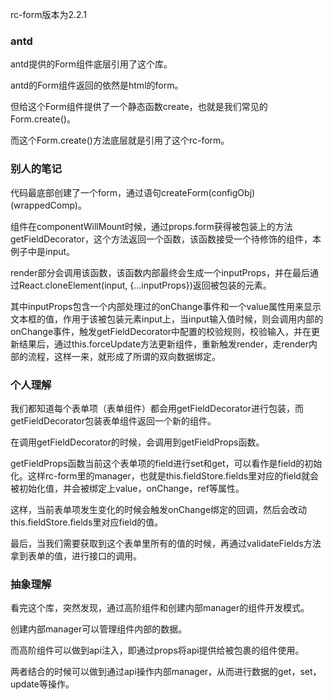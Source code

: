 rc-form版本为2.2.1

### antd

antd提供的Form组件底层引用了这个库。

antd的Form组件返回的依然是html的form。

但给这个Form组件提供了一个静态函数create，也就是我们常见的Form.create()。

而这个Form.create()方法底层就是引用了这个rc-form。

### 别人的笔记

代码最底部创建了一个form，通过语句createForm(configObj)(wrappedComp)。

组件在componentWillMount时候，通过props.form获得被包装上的方法getFieldDecorator，这个方法返回一个函数，该函数接受一个待修饰的组件，本例子中是input。

render部分会调用该函数，该函数内部最终会生成一个inputProps，并在最后通过React.cloneElement(input, {...inputProps})返回被包装的元素。

其中inputProps包含一个内部处理过的onChange事件和一个value属性用来显示文本框的值，作用于该被包装元素input上，当input输入值时候，则会调用内部的onChange事件，触发getFieldDecorator中配置的校验规则，校验输入，并在更新结果后，通过this.forceUpdate方法更新组件，重新触发render，走render内部的流程，这样一来，就形成了所谓的双向数据绑定。

### 个人理解

我们都知道每个表单项（表单组件）都会用getFieldDecorator进行包装，而getFieldDecorator包装表单组件返回一个新的组件。

在调用getFieldDecorator的时候，会调用到getFieldProps函数。

getFieldProps函数当前这个表单项的field进行set和get，可以看作是field的初始化。这样rc-form里的manager，也就是this.fieldStore.fields里对应的field就会被初始化值，并会被绑定上value，onChange，ref等属性。

这样，当前表单项发生变化的时候会触发onChange绑定的回调，然后会改动this.fieldStore.fields里对应field的值。

最后，当我们需要获取到这个表单里所有的值的时候，再通过validateFields方法拿到表单的值，进行接口的调用。

### 抽象理解

看完这个库，突然发现，通过高阶组件和创建内部manager的组件开发模式。

创建内部manager可以管理组件内部的数据。

而高阶组件可以做到api注入，即通过props将api提供给被包裹的组件使用。

两者结合的时候可以做到通过api操作内部manager，从而进行数据的get，set，update等操作。